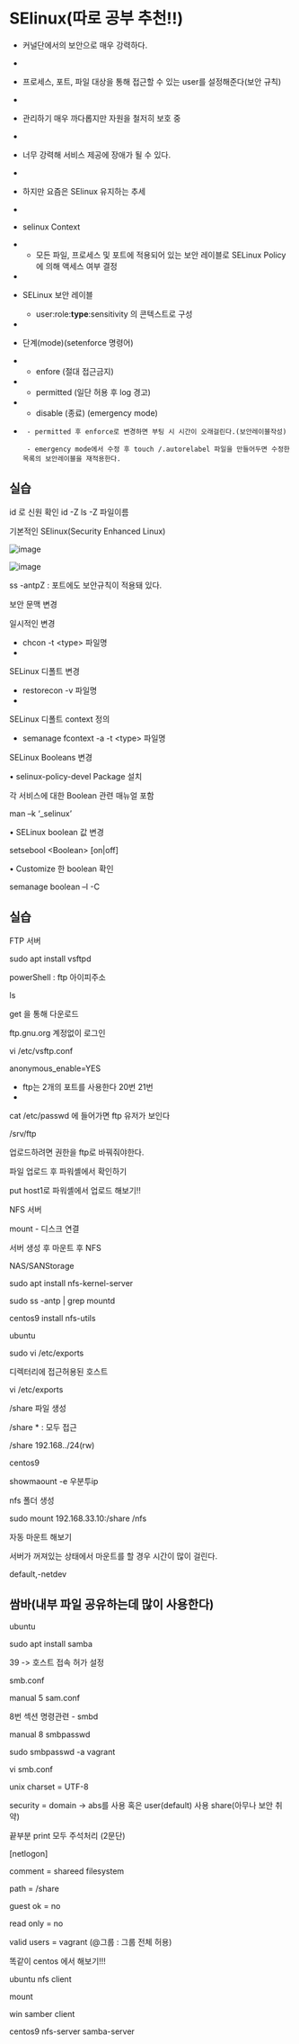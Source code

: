 # SElinux(따로 공부 추천!!)
- 커널단에서의 보안으로 매우 강력하다.
- 
- 프로세스, 포트, 파일 대상을 통해 접근할 수 있는 user를  설정해준다(보안 규칙)
- 
- 관리하기 매우 까다롭지만 자원을 철저히 보호 중
- 
- 너무 강력해 서비스 제공에 장애가 될 수 있다.
- 
- 하지만 요즘은 SElinux 유지하는 추세
- 
- selinux Context
- 
	- 모든 파일, 프로세스 및 포트에 적용되어 있는 보안 레이블로 SELinux Policy에 의해 액세스 여부 결정
 - 
- SELinux 보안 레이블

	- user:role:**type**:sensitivity 의 콘텍스트로 구성
 - 
- 단계(mode)(setenforce 명령어)
- 
	- enfore (절대 접근금지)
 - 
	- permitted (일단 허용 후 log 경고)
 - 
	- disable (종료) (emergency mode)
 - 
		- permitted 후 enforce로 변경하면 부팅 시 시간이 오래걸린다.(보안레이블작성)
   
		- emergency mode에서 수정 후 touch /.autorelabel 파일을 만들어두면 수정한 목록의 보안레이블을 재적용한다.



## 실습
id 로 신원 확인
id -Z
ls -Z 파일이름

기본적인 SElinux(Security Enhanced Linux)

![image](https://github.com/ParkSang-Won/NetworkNote/assets/153996996/1a1bf5ce-520f-4216-a51a-6afcafb0f5e3)


![image](https://github.com/ParkSang-Won/NetworkNote/assets/153996996/107a153c-3e09-4062-9088-9f50f1616fc4)



ss -antpZ : 포트에도 보안규칙이 적용돼 있다.

보안 문맥 변경

일시적인 변경

- chcon -t \<type> 파일명
- 
SELinux 디폴트 변경

- restorecon -v 파일명
- 
SELinux 디폴트 context 정의

- semanage fcontext -a -t \<type>  파일명

SELinux Booleans 변경

• selinux-policy-devel Package 설치

각 서비스에 대한 Boolean 관련 매뉴얼 포함

man –k ‘_selinux’

• SELinux boolean 값 변경

setsebool \<Boolean> [on|off]

• Customize 한 boolean 확인

semanage boolean –l -C


## 실습

FTP 서버 

sudo apt install vsftpd

powerShell : ftp 아이피주소

ls

get 을 통해 다운로드

ftp.gnu.org 계정없이 로그인

vi /etc/vsftp.conf

anonymous_enable=YES

- ftp는 2개의 포트를 사용한다 20번 21번
- 
cat /etc/passwd 에 들어가면 ftp 유저가 보인다

/srv/ftp

업로드하려면 권한을 ftp로 바꿔줘야한다.

파일 업로드 후 파워셸에서 확인하기

put host1로 파워셸에서 업로드 해보기!!

NFS 서버

mount - 디스크 연결

서버 생성 후 마운트 후 NFS

NAS/SANStorage

sudo apt install nfs-kernel-server

sudo ss -antp | grep mountd

centos9
install nfs-utils

ubuntu

sudo vi /etc/exports

디렉터리에 접근허용된 호스트

vi /etc/exports

/share 파일 생성

/share * : 모두 접근

/share 192.168../24(rw)

centos9

showmaount -e 우분투ip

nfs 폴더 생성

sudo mount 192.168.33.10:/share /nfs

자동 마운트 해보기


서버가 꺼져있는 상태에서 마운트를 할 경우 시간이 많이 걸린다.

default,-netdev


## 쌈바(내부 파일 공유하는데 많이 사용한다)

ubuntu

sudo apt install samba

39 -> 호스트 접속 허가 설정

smb.conf 

manual 5 sam.conf

8번 섹션 명령관련 - smbd

manual 8 smbpasswd

sudo smbpasswd -a vagrant

vi smb.conf

   unix charset = UTF-8
   
   security = domain -> abs를 사용 혹은 user(default) 사용 share(아무나 보안 취약)
   
끝부분 print 모두 주석처리 (2문단)

\[netlogon]

   comment = shareed filesystem
   
   path = /share
   
   guest ok = no
   
   read only = no
   
   valid users = vagrant (@그룹 : 그룹 전체 허용)

똑같이 centos 에서 해보기!!!

ubuntu nfs client

mount

win samber client

centos9 nfs-server samba-server
